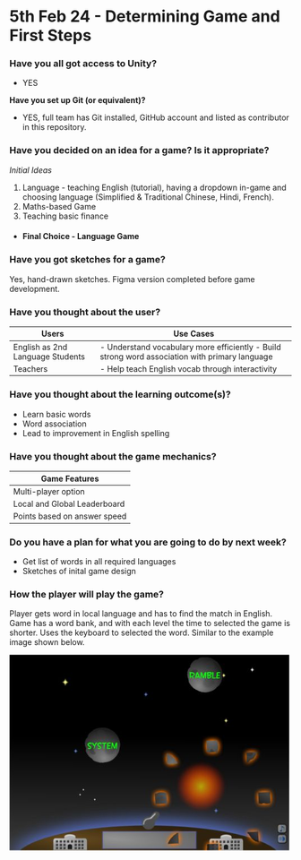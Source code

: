 # 5th Feb 24 - Determining Game and First Steps

### <b>Have you all got access to Unity?</b>

- YES

<b>Have you set up Git (or equivalent)?</b>

- YES, full team has Git installed, GitHub account and listed as contributor in this repository.

### <b>Have you decided on an idea for a game? Is it appropriate?</b>

<i>Initial Ideas</i>

1. Language - teaching English (tutorial), having a dropdown in-game and choosing language (Simplified & Traditional Chinese, Hindi, French).
2. Maths-based Game
3. Teaching basic finance

- #### Final Choice - Language Game

### <b>Have you got sketches for a game?</b>

Yes, hand-drawn sketches. Figma version completed before game development.

### <b>Have you thought about the user?</b>

| Users                            | Use Cases                                                                                      |
| -------------------------------- | ---------------------------------------------------------------------------------------------- |
| English as 2nd Language Students | - Understand vocabulary more efficiently - Build strong word association with primary language |
| Teachers                         | - Help teach English vocab through interactivity                                               |

### Have you thought about the learning outcome(s)?

- Learn basic words
- Word association
- Lead to improvement in English spelling

### Have you thought about the game mechanics?

| Game Features                |
| ---------------------------- |
| Multi-player option          |
| Local and Global Leaderboard |
| Points based on answer speed |

### Do you have a plan for what you are going to do by next week?

- Get list of words in all required languages
- Sketches of inital game design

### How the player will play the game?

Player gets word in local language and has to find the match in English. Game has a word bank, and with each level the time to selected the game is shorter. Uses the keyboard to selected the word. Similar to the example image shown below.

![Spaceship Based Word Association Game](image.png)
